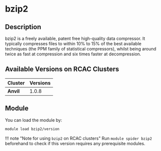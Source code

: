 # bzip2

## Description
bzip2 is a freely available, patent free high-quality data compressor. It typically compresses files to within 10% to 15% of the best available techniques (the PPM family of statistical compressors), whilst being around twice as fast at compression and six times faster at decompression.

## Available Versions on RCAC Clusters
|Cluster|Versions|
|---|---|
|**Anvil**|1.0.8|

## Module
You can load the module by:

```bash
module load bzip2/version
```

!!! note "Note for using `bzip2` on RCAC clusters"
    Run `module spider bzip2` beforehand to check if this version requires any prerequisite modules.
